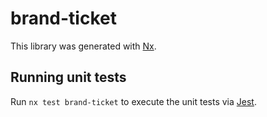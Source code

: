 # brand-ticket

This library was generated with [Nx](https://nx.dev).

## Running unit tests

Run `nx test brand-ticket` to execute the unit tests via [Jest](https://jestjs.io).

